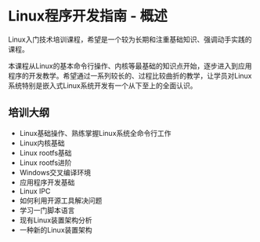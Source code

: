# Linux程序开发指南 - 概述

Linux入门技术培训课程，希望是一个较为长期和注重基础知识、强调动手实践的课程。

本课程从Linux的基本命令行操作、内核等最基础的知识点开始，逐步进入到应用程序的开发教学。希望通过一系列较长的、过程比较曲折的教学，让学员对Linux系统特别是嵌入式Linux系统开发有一个从下至上的全面认识。

## 培训大纲

* Linux基础操作、熟练掌握Linux系统全命令行工作
* Linux内核基础
* Linux rootfs基础
* Linux rootfs进阶
* Windows交叉编译环境
* 应用程序开发基础
* Linux IPC
* 如何利用开源工具解决问题
* 学习一门脚本语言
* 现有Linux装置架构分析
* 一种新的Linux装置架构
 